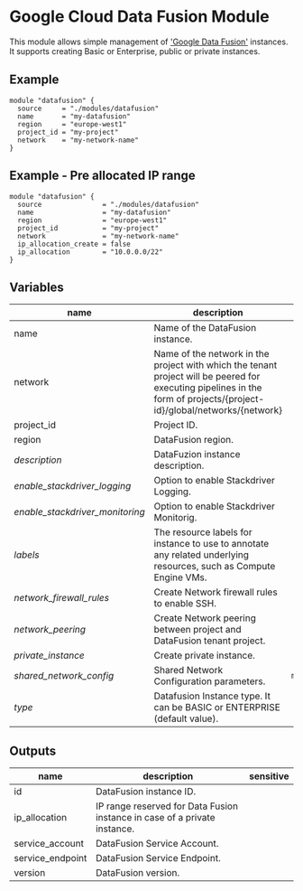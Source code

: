 # Google Cloud Data Fusion Module

This module allows simple management of ['Google Data Fusion'](https://cloud.google.com/data-fusion) instances. It supports creating Basic or Enterprise, public or private instances. 

## Example

```hcl
module "datafusion" {
  source     = "./modules/datafusion"
  name       = "my-datafusion"
  region     = "europe-west1"
  project_id = "my-project"
  network    = "my-network-name"
}
```

## Example - Pre allocated IP range
```hcl
module "datafusion" {
  source               = "./modules/datafusion"
  name                 = "my-datafusion"
  region               = "europe-west1"
  project_id           = "my-project"
  network              = "my-network-name"
  ip_allocation_create = false
  ip_allocation        = "10.0.0.0/22"
}
```

<!-- BEGIN TFDOC -->
## Variables

| name | description | type | required | default |
|---|---|:---: |:---:|:---:|
| name | Name of the DataFusion instance. | <code title="">string</code> | ✓ |  |
| network | Name of the network in the project with which the tenant project will be peered for executing pipelines in the form of projects/{project-id}/global/networks/{network} | <code title="">string</code> | ✓ |  |
| project_id | Project ID. | <code title="">string</code> | ✓ |  |
| region | DataFusion region. | <code title="">string</code> | ✓ |  |
| *description* | DataFuzion instance description. | <code title="">string</code> |  | <code title="">Terraform managed.</code> |
| *enable_stackdriver_logging* | Option to enable Stackdriver Logging. | <code title="">bool</code> |  | <code title="">false</code> |
| *enable_stackdriver_monitoring* | Option to enable Stackdriver Monitorig. | <code title="">bool</code> |  | <code title="">false</code> |
| *labels* | The resource labels for instance to use to annotate any related underlying resources, such as Compute Engine VMs. | <code title="map&#40;string&#41;">map(string)</code> |  | <code title="">{}</code> |
| *network_firewall_rules* | Create Network firewall rules to enable SSH. | <code title="">bool</code> |  | <code title="">true</code> |
| *network_peering* | Create Network peering between project and DataFusion tenant project. | <code title="">bool</code> |  | <code title="">true</code> |
| *private_instance* | Create private instance. | <code title="">bool</code> |  | <code title="">true</code> |
| *shared_network_config* | Shared Network Configuration parameters. | <code title="map&#40;object&#40;&#123;&#10;project_number &#61; number&#10;&#125;&#41;&#41;">map(object({...}))</code> |  | <code title="">{}</code> |
| *type* | Datafusion Instance type. It can be BASIC or ENTERPRISE (default value). | <code title="">string</code> |  | <code title="">ENTERPRISE</code> |

## Outputs

| name | description | sensitive |
|---|---|:---:|
| id | DataFusion instance ID. |  |
| ip_allocation | IP range reserved for Data Fusion instance in case of a private instance. |  |
| service_account | DataFusion Service Account. |  |
| service_endpoint | DataFusion Service Endpoint. |  |
| version | DataFusion version. |  |
<!-- END TFDOC -->
